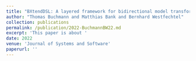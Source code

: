 ```yaml
---
title: "BXtendDSL: A layered framework for bidirectional model transformations combining a declarative and an imperative language"
author: "Thomas Buchmann and Matthias Bank and Bernhard Westfechtel"
collection: publications
permalink: /publication/2022-BuchmannBW22.md
excerpt: 'This paper is about '
date: 2022
venue: 'Journal of Systems and Software'
paperurl: ''
---
```

